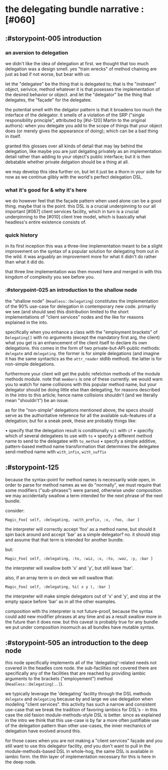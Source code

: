 # the delegating bundle narrative :[#060]

## :#storypoint-005 introduction

### an aversion to delegation

we didn't like the idea of delegation at first. we thought that too much
delegation was a design smell. yes "train wrecks" of method chaining are
just as bad if not worse, but bear with us:

let the "delegatee" be the thing that is delegated to; that is the "instream"
object, serivice, method whatever it is that posesses the implementation of
the desired behavior or object. and let the "delegator" be the thing that
delegates, the "façade" for the delegatee.

the potential smell with the delgator pattern is that it broadens too much
the interface of the delegator. it smells of a violation of the SRP
("single responsibility principle", attributed by [#sl-120] Martin to the
original authors): when you delegate you add to the scope of things that your
object does (or merely gives the appearance of doing); which can be a bad
thing in itself.

granted this glosses over all kinds of detail that may lay behind the
delegation, like maybe you are just delgating privately as an implementation
detail rather than adding to your object's public interface; but it is then
debatable whether private delgation should be a thing at all.

we may develop this idea further on, but let it just be a thorn in your side
for now as we continue glibly with the world's perfect delegation DSL.



### what it's good for & why it's here

we do however feel that the façade pattern when used alone can be a good
thing. maybe that is the point. this DSL is a crucial underpinning to our
all important [#067] client services facility, which in turn is a crucial
underpinning to the [#010] client tree model, which is basically what
headless's entire existence consists of.



### quick history

in its first inception this was a three-line implementation meant to be a
slight improvement on the syntax of a popular solution for delegating from out
in the wild. it was arguably an improvement more for what it didn't do rather
than what it did do.

that three line implementation was then moved here and merged in with this
kingdom of complexity you see before you.



### :#storypoint-025 an introduction to the shallow node

the "shallow node" (`Headless::Delegating`) constitutes the implementation of
the 90% use-case for delegation in contemporary new code. primarily we see
(and should see) this distribution limited to the short implementations of
"client services" nodes and the like for reasons explained in the into.

specifically when you enhance a class with the "employment brackets" of
`Delegating[]` with no arguments (except the mandatory first arg, the client)
what you get is an enhancement of the client itself to declare its own
delegations. this comes in the form of two private-but-API-public methods:
`delegate` and `delegating`. the former is for simple delegations (and imagine
it has the same syntactics as the `attr_reader` stdlib method). the latter
is for non-simple delegations.

furthermore your client will get the public refelction methods of the module
methods module. note that `members` is one of these currently. we would warn
you to watch for name collisions with this popular method name, but your
delegator should be doing little else than delegating, for reasons described
in the intro to this article; hence name collisions shouldn't (and we
literally mean "shouldn't") be an issue.

as for the "non-simple" delegations mentioned above, the specs should serve
as the authoritative reference for all the available sub-features of a
delegation; but for a sneak peek, these are probably things like:

  • specify that the delegation result is conditionally `nil` with `if`
  • specifiy which of several delegatees to use with `to`
  • specify a different method name to send to the delegatee with `to_method`
  • specify a simple additive, pattern-based method name transformation that
     determines the delegatee send-method name with `with_infix`, `with_suffix`



## :#storypoint-125

because the syntax-point for method names is necessarily wide open, in order
to parse for method names as we do "normally", we must require that some
modifiers ("sub-phrases") were parsed, otherwise under composition we may
accidentally swallow a term intended for the next phrase of the next bundle.

consider:

    Magic_Foo[ self, :delegating, :with_prefix, :x, :foo, :bar ]

the interpreter will correctly accept 'foo' as a method name, but should
it spin back around and accept 'bar' as a simple delegator? no. it should
stop and assume that that term is intended for another bundle.

but:

    Magic_Foo[ self, :delegating, :to, :wiz, :x, :to, :waz, :y, :bar ]

the interpreter will swallow both 'x' and 'y', but still leave 'bar'.

also, if an array term is on deck we will swallow that:

    Magic_Foo[ self, :delegating, %i( x y ), :bar ]

the interpreter will make simple delegators out of 'x' and 'y', and stop
at the empty space before 'bar' as in all the other examples.

composition with ths interpreter is not future-proof, because the syntax
could add new modifier phrases at any time and as a result swallow more in
the future than it does now. but this caveat is probably true for any bundle
we put under composition insomuch as all bundles have mutable syntax.



## :#storypoint-505 an introduction to the deep node

this node specifically implements all of the 'delegating'-related needs not
covered in the headles core node. the sub-facilities not covered there are
specifically any of the facilities that are reached by providing iambic
arguments to the brackets ("employement") method (`Headless::Delegating[..]`).

we typically leverage the 'delegating' facility through the DSL methods
`delegate` and `delegating` because by and large we use delegation when
modeling "client services". this activity has such a narrow and consistent
use-case that we break the tradition of favoring iambics for DSL's - in this
case the old fasion module-methods-style DSL is better. since as explained
in the intro we think that this use-case is by far a more often justifiable
use of the delegation pattern than other use-cases, the inner mechanics of
delegation have evolved around this.

for those cases when you are not making a "client services" façade and you
still want to use this delegator facility, *and* you don't want to pull in
the module-methods-based DSL in whole-hog, the same DSL is available in
iambic form. the thin layer of implementation necessary for this is here in
the deep node.

